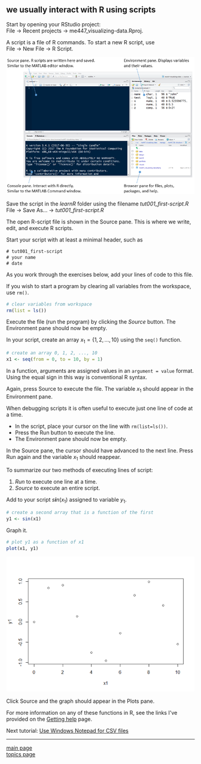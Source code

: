 
we usually interact with R using scripts
----------------------------------------

Start by opening your RStudio project:<br> File → Recent projects → me447\_visualizing-data.Rproj.

A script is a file of R commands. To start a new R script, use<br> File → New File → R Script.

![](../images/panes-4.png)

Save the script in the *learnR* folder using the filename *tut001\_first-script.R*<br> File → Save As... → *tut001\_first-script.R*

The open R-script file is shown in the Source pane. This is where we write, edit, and execute R scripts.

Start your script with at least a minimal header, such as

    # tut001_first-script
    # your name
    # date

As you work through the exercises below, add your lines of code to this file.

If you wish to start a program by clearing all variables from the workspace, use `rm()`.

``` r
# clear variables from workspace
rm(list = ls())
```

Execute the file (run the program) by clicking the *Source* button. The Environment pane should now be empty.

In your script, create an array *x*<sub>1</sub> = {1, 2, ..., 10} using the `seq()` function.

``` r
# create an array 0, 1, 2, ..., 10
x1 <- seq(from = 0, to = 10, by = 1)
```

In a function, arguments are assigned values in an `argument = value` format. Using the equal sign in this way is conventional R syntax.

Again, press Source to execute the file. The variable *x*<sub>1</sub> should appear in the Environment pane.

When debugging scripts it is often useful to execute just one line of code at a time.

-   In the script, place your cursor on the line with `rm(list=ls())`.
-   Press the Run button to execute the line.
-   The Environment pane should now be empty.

In the Source pane, the cursor should have advanced to the next line. Press Run again and the variable *x*<sub>1</sub> should reappear.

To summarize our two methods of executing lines of script:

1.  *Run* to execute one line at a time.
2.  *Source* to execute an entire script.

Add to your script *s**i**n*(*x*<sub>1</sub>) assigned to variable *y*<sub>1</sub>.

``` r
# create a second array that is a function of the first
y1 <- sin(x1)
```

Graph it.

``` r
# plot y1 as a function of x1
plot(x1, y1)
```

![](tut-03_using-scripts_files/figure-markdown_github-ascii_identifiers/cm012_sine-curve-1.png)

Click Source and the graph should appear in the Plots pane.

For more information on any of these functions in R, see the links I've provided on the [Getting help](cm/admin-04_getting-help.md) page.

Next tutorial: [Use Windows Notepad for CSV files](tut-04_notepad-for-csv.md)

------------------------------------------------------------------------

[main page](../README.md)<br> [topics page](README-by-topic.md)
